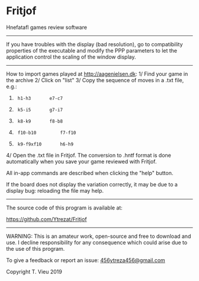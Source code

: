 # Fritjof
Hnefatafl games review software

*************************************
If you have troubles with the display (bad resolution), go to compatibility properties of the executable and modify the PPP parameters to let the application control the scaling of the window display.

*************************************
How to import games played at http://aagenielsen.dk:
1/ Find your game in the archive
2/ Click on "list"
3/ Copy the sequence of moves in a .txt file, e.g.:
1.     	h1-h3     	e7-c7    
2.     	k5-i5     	g7-i7    
3.     	k8-k9     	f8-b8    
4.     	f10-b10     	f7-f10    
5.     	k9-f9xf10     	h6-h9
4/ Open the .txt file in Fritjof. The conversion to .hntf format is done automatically when you save your game reviewed with Fritjof.

All in-app commands are described when clicking the "help" button.

If the board does not display the variation correctly, it may be due to a display bug: reloading the file may help.

**************************************
The source code of this program is available at:

https://github.com/Ytrezat/Fritjof


**************************************
WARNING: This is an amateur work, open-source and free to download and use. I decline responsibility for any consequence which could arise due to the use of this program.

To give a feedback or report an issue: 456ytreza456@gmail.com

Copyright T. Vieu 2019

